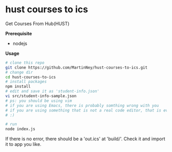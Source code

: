 # hust courses to ics
Get Courses From Hub(HUST)

**Prerequisite**
+ nodejs

**Usage**
```sh
# clone this repo
git clone https://github.com/MartinNey/hust-courses-to-ics.git
# change dir
cd hust-courses-to-ics
# install packages
npm install
# edit and save it as 'student-info.json'
vi src/student-info-sample.json
# ps: you should be using vim
# if you are using Emacs, there is probably somthing wrong with you
# if you are using something that is not a real code editor, that is even worse
# :)

# run
node index.js
```
If there is no error, there should be a 'out.ics' at 'build/'. Check it and import it to app you like.
